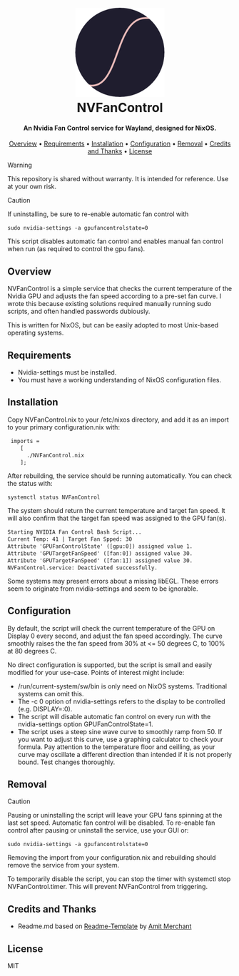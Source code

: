 <h1 align="center">
  <br>
<img src="./assets/icon.png" alt="icon" width="200">
  <br>
  NVFanControl
  <br>
</h1>

<h4 align="center">An Nvidia Fan Control service for Wayland, designed for NixOS.</h4>

<p align="center">
  <a href="#overview">Overview</a> •
  <a href="#requirements">Requirements</a> •
  <a href="#installation">Installation</a> •
  <a href="#configuration">Configuration</a> •
  <a href="#removal">Removal</a> •
  <a href="#credits-and-thanks">Credits and Thanks</a> •
  <a href="#license">License</a>
</p>

> [!WARNING]  
> This repository is shared without warranty. It is intended for reference. Use at your own risk.

> [!CAUTION]  
> If uninstalling, be sure to re-enable automatic fan control with
> ```
> sudo nvidia-settings -a gpufancontrolstate=0
> ```
> This script disables automatic fan control and enables manual fan control when run (as required to control the gpu fans). 


## Overview

NVFanControl is a simple service that checks the current temperature of the Nvidia GPU and adjusts the fan speed according to a pre-set fan curve. I wrote this because existing solutions required manually running sudo scripts, and often handled passwords dubiously. 

This is written for NixOS, but can be easily adopted to most Unix-based operating systems.


## Requirements

* Nvidia-settings must be installed.
* You must have a working understanding of NixOS configuration files. 


## Installation

Copy NVFanControl.nix to your /etc/nixos directory, and add it as an import to your primary configuration.nix with:

```
 imports =
    [ 
      ./NVFanControl.nix
    ];
```

After rebuilding, the service should be running automatically. You can check the status with:
```
systemctl status NVFanControl
```
The system should return the current temperature and target fan speed. It will also confirm that the target fan speed was assigned to the GPU fan(s).

```
Starting NVIDIA Fan Control Bash Script...
Current Temp: 41 | Target Fan Spped: 30
Attribute 'GPUFanControlState' ([gpu:0]) assigned value 1.
Attribute 'GPUTargetFanSpeed' ([fan:0]) assigned value 30.
Attribute 'GPUTargetFanSpeed' ([fan:1]) assigned value 30.
NVFanControl.service: Deactivated successfully.
```

Some systems may present errors about a missing libEGL. These errors seem to originate from nvidia-settings and seem to be ignorable.


## Configuration

By default, the script will check the current temperature of the GPU on Display 0 every second, and adjust the fan speed accordingly. The curve smoothly raises the the fan speed from 30% at <= 50 degrees C, to 100% at 80 degrees C.

No direct configuration is supported, but the script is small and easily modified for your use-case. Points of interest might include:
* /run/current-system/sw/bin is only need on NixOS systems. Traditional systems can omit this.
* The -c 0 option of nvidia-settings refers to the display to be controlled (e.g. DISPLAY=:0).
* The script will disable automatic fan control on every run with the nvidia-settings option GPUFanControlState=1. 
* The script uses a steep sine wave curve to smoothly ramp from 50. If you want to adjust this curve, use a graphing calculator to check your formula. Pay attention to the temperature floor and ceilling, as your curve may oscillate a different direction than intended if it is not properly bound. Test changes thoroughly.


## Removal

> [!CAUTION]  
> Pausing or uninstalling the script will leave your GPU fans spinning at the last set speed. Automatic fan control will be disabled. To re-enable fan control after pausing or uninstall the service, use your GUI or:
> ```
> sudo nvidia-settings -a gpufancontrolstate=0
> ```
 
Removing the import from your configuration.nix and rebuilding should remove the service from your system.

To temporarily disable the script, you can stop the timer with systemctl stop NVFanControl.timer. This will prevent NVFanControl from triggering.


## Credits and Thanks

- Readme.md based on <a href="https://www.readme-templates.com">Readme-Template</a> by <a href="https://github.com/amitmerchant1990"> Amit Merchant</a>

## License

MIT
